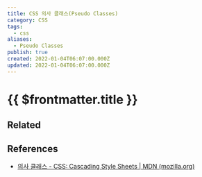 ```yaml
---
title: CSS 의사 클래스(Pseudo Classes)
category: CSS
tags:
  - css
aliases:
  - Pseudo Classes
publish: true
created: 2022-01-04T06:07:00.000Z
updated: 2022-01-04T06:07:00.000Z
---
```


# {{ $frontmatter.title }}

## Related

## References

- [의사 클래스 - CSS: Cascading Style Sheets | MDN (mozilla.org)](https://developer.mozilla.org/ko/docs/Web/CSS/Pseudo-classes)
